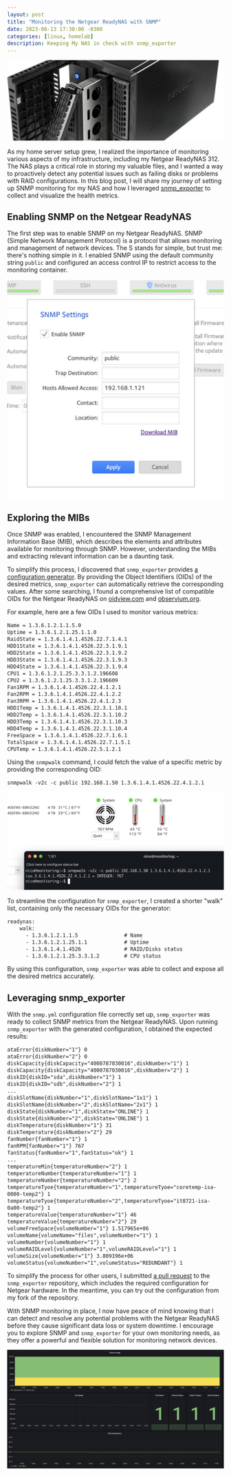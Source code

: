 ```yaml
---
layout: post
title: "Monitoring the Netgear ReadyNAS with SNMP"
date: 2023-06-13 17:30:00 -0300
categories: [linux, homelab]
description: Keeping My NAS in check with snmp_exporter
---
```


![ReadyNAS 312](/assets/images/monitoring-readynas-1/readynas312.jpg)

As my home server setup grew, I realized the importance of monitoring various aspects of my infrastructure, including my Netgear ReadyNAS 312. The NAS plays a critical role in storing my valuable files, and I wanted a way to proactively detect any potential issues such as failing disks or problems with RAID configurations. In this blog post, I will share my journey of setting up SNMP monitoring for my NAS and how I leveraged [snmp_exporter](https://github.com/prometheus/snmp_exporter) to collect and visualize the health metrics.

## Enabling SNMP on the Netgear ReadyNAS

The first step was to enable SNMP on my Netgear ReadyNAS. SNMP (Simple Network Management Protocol) is a protocol that allows monitoring and management of network devices. The S stands for simple, but trust me: there's nothing simple in it. I enabled SNMP using the default community string `public` and configured an access control IP to restrict access to the monitoring container.

![ReadyNAS SNMP settings](/assets/images/monitoring-readynas-1/snmp-settings.jpg)


## Exploring the MIBs

Once SNMP was enabled, I encountered the SNMP Management Information Base (MIB), which describes the elements and attributes available for monitoring through SNMP. However, understanding the MIBs and extracting relevant information can be a daunting task.

To simplify this process, I discovered that `snmp_exporter` provides [a configuration generator](https://github.com/prometheus/snmp_exporter/tree/main/generator). By providing the Object Identifiers (OIDs) of the desired metrics, `snmp_exporter` can automatically retrieve the corresponding values. After some searching, I found a comprehensive list of compatible OIDs for the Netgear ReadyNAS on [oidview.com](https://www.oidview.com/mibs/4526/READYNAS-MIB.html) and [observium.org](https://mibs.observium.org/mib/READYDATAOS-MIB/).

For example, here are a few OIDs I used to monitor various metrics:

```
Name = 1.3.6.1.2.1.1.5.0
Uptime = 1.3.6.1.2.1.25.1.1.0
RaidState = 1.3.6.1.4.1.4526.22.7.1.4.1
HDD1State = 1.3.6.1.4.1.4526.22.3.1.9.1
HDD2State = 1.3.6.1.4.1.4526.22.3.1.9.2
HDD3State = 1.3.6.1.4.1.4526.22.3.1.9.3
HDD4State = 1.3.6.1.4.1.4526.22.3.1.9.4
CPU1 = 1.3.6.1.2.1.25.3.3.1.2.196608
CPU2 = 1.3.6.1.2.1.25.3.3.1.2.196609
Fan1RPM = 1.3.6.1.4.1.4526.22.4.1.2.1
Fan2RPM = 1.3.6.1.4.1.4526.22.4.1.2.2
Fan3RPM = 1.3.6.1.4.1.4526.22.4.1.2.3
HDD1Temp = 1.3.6.1.4.1.4526.22.3.1.10.1
HDD2Temp = 1.3.6.1.4.1.4526.22.3.1.10.2
HDD3Temp = 1.3.6.1.4.1.4526.22.3.1.10.3
HDD4Temp = 1.3.6.1.4.1.4526.22.3.1.10.4
FreeSpace = 1.3.6.1.4.1.4526.22.7.1.6.1
TotalSpace = 1.3.6.1.4.1.4526.22.7.1.5.1
CPUTemp = 1.3.6.1.4.1.4526.22.5.1.2.1
```

Using the `snmpwalk` command, I could fetch the value of a specific metric by providing the corresponding OID:

```
snmpwalk -v2c -c public 192.168.1.50 1.3.6.1.4.1.4526.22.4.1.2.1
```

![snmpwalk command](/assets/images/monitoring-readynas-1/snmpwalk.jpg)


To streamline the configuration for `snmp_exporter`, I created a shorter "walk" list, containing only the necessary OIDs for the generator:

```
readynas:
    walk:
      - 1.3.6.1.2.1.1.5               # Name
      - 1.3.6.1.2.1.25.1.1            # Uptime
      - 1.3.6.1.4.1.4526              # RAID/Disks status
      - 1.3.6.1.2.1.25.3.3.1.2        # CPU status

```

By using this configuration, `snmp_exporter` was able to collect and expose all the desired metrics accurately.

## Leveraging snmp_exporter

With the `snmp.yml` configuration file correctly set up, `snmp_exporter` was ready to collect SNMP metrics from the Netgear ReadyNAS. Upon running `snmp_exporter` with the generated configuration, I obtained the expected results:

```
ataError{diskNumber="1"} 0
ataError{diskNumber="2"} 0
diskCapacity{diskCapacity="4000787030016",diskNumber="1"} 1
diskCapacity{diskCapacity="4000787030016",diskNumber="2"} 1
diskID{diskID="sda",diskNumber="1"} 1
diskID{diskID="sdb",diskNumber="2"} 1
...
diskSlotName{diskNumber="1",diskSlotName="1x1"} 1
diskSlotName{diskNumber="2",diskSlotName="2x1"} 1
diskState{diskNumber="1",diskState="ONLINE"} 1
diskState{diskNumber="2",diskState="ONLINE"} 1
diskTemperature{diskNumber="1"} 31
diskTemperature{diskNumber="2"} 29
fanNumber{fanNumber="1"} 1
fanRPM{fanNumber="1"} 767
fanStatus{fanNumber="1",fanStatus="ok"} 1
...
temperatureMin{temperatureNumber="2"} 1
temperatureNumber{temperatureNumber="1"} 1
temperatureNumber{temperatureNumber="2"} 2
temperatureTyoe{temperatureNumber="1",temperatureTyoe="coretemp-isa-0000-temp2"} 1
temperatureTyoe{temperatureNumber="2",temperatureTyoe="it8721-isa-0a00-temp2"} 1
temperatureValue{temperatureNumber="1"} 46
temperatureValue{temperatureNumber="2"} 29
volumeFreeSpace{volumeNumber="1"} 1.517965e+06
volumeName{volumeName="files",volumeNumber="1"} 1
volumeNumber{volumeNumber="1"} 1
volumeRAIDLevel{volumeNumber="1",volumeRAIDLevel="1"} 1
volumeSize{volumeNumber="1"} 3.809196e+06
volumeStatus{volumeNumber="1",volumeStatus="REDUNDANT"} 1

```

To simplify the process for other users, I submitted [a pull request](https://github.com/prometheus/snmp_exporter/pull/895) to the `snmp_exporter` repository, which includes the required configuration for Netgear hardware. In the meantime, you can try out the configuration from my fork of the repository.

With SNMP monitoring in place, I now have peace of mind knowing that I can detect and resolve any potential problems with the Netgear ReadyNAS before they cause significant data loss or system downtime. I encourage you to explore SNMP and `snmp_exporter` for your own monitoring needs, as they offer a powerful and flexible solution for monitoring network devices.

![Grafana dashboard](/assets/images/monitoring-readynas-1/grafana-dashboard.jpg)
